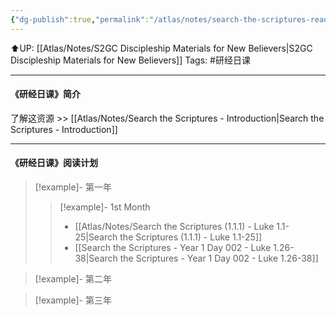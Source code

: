 ```yaml
---
{"dg-publish":true,"permalink":"/atlas/notes/search-the-scriptures-reading-plan/"}
---
```


⬆️UP: [[Atlas/Notes/S2GC Discipleship Materials for New Believers\|S2GC Discipleship Materials for New Believers]]
Tags: #研经日课

---

#### 《研经日课》简介
了解这资源 >> [[Atlas/Notes/Search the Scriptures - Introduction\|Search the Scriptures - Introduction]]

---
#### 《研经日课》阅读计划

> [!example]- 第一年
> > [!example]- 1st Month
> > -  [[Atlas/Notes/Search the Scriptures (1.1.1) - Luke 1.1-25\|Search the Scriptures (1.1.1) - Luke 1.1-25]]
> > - [[Search the Scriptures - Year 1 Day 002 - Luke 1.26-38\|Search the Scriptures - Year 1 Day 002 - Luke 1.26-38]]


> [!example]- 第二年


> [!example]- 第三年
> 


